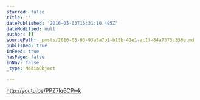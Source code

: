 ```yaml
---
starred: false
title: ''
datePublished: '2016-05-03T15:31:10.495Z'
dateModified: null
author: []
sourcePath: _posts/2016-05-03-93a3a7b1-b15b-41e1-ac1f-84a7373c336e.md
published: true
inFeed: true
hasPage: false
inNav: false
_type: MediaObject

---
```

http://youtu.be/PPZ7lq6CPwk